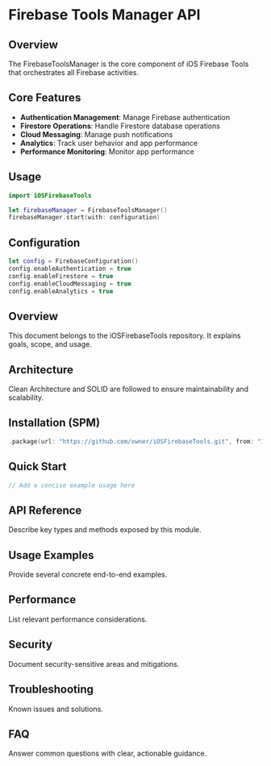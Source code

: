 # Firebase Tools Manager API

## Overview

The FirebaseToolsManager is the core component of iOS Firebase Tools that orchestrates all Firebase activities.

## Core Features

- **Authentication Management**: Manage Firebase authentication
- **Firestore Operations**: Handle Firestore database operations
- **Cloud Messaging**: Manage push notifications
- **Analytics**: Track user behavior and app performance
- **Performance Monitoring**: Monitor app performance

## Usage

```swift
import iOSFirebaseTools

let firebaseManager = FirebaseToolsManager()
firebaseManager.start(with: configuration)
```

## Configuration

```swift
let config = FirebaseConfiguration()
config.enableAuthentication = true
config.enableFirestore = true
config.enableCloudMessaging = true
config.enableAnalytics = true
```

## Overview
This document belongs to the iOSFirebaseTools repository. It explains goals, scope, and usage.

## Architecture
Clean Architecture and SOLID are followed to ensure maintainability and scalability.

## Installation (SPM)
```swift
.package(url: "https://github.com/owner/iOSFirebaseTools.git", from: "1.0.0")
```

## Quick Start
```swift
// Add a concise example usage here
```

## API Reference
Describe key types and methods exposed by this module.

## Usage Examples
Provide several concrete end-to-end examples.

## Performance
List relevant performance considerations.

## Security
Document security-sensitive areas and mitigations.

## Troubleshooting
Known issues and solutions.

## FAQ
Answer common questions with clear, actionable guidance.
